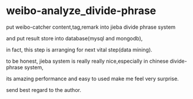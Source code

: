 # weibo-analyze_divide-phrase
put weibo-catcher content,tag,remark into jieba divide phrase system

and put result store into database(mysql and mongodb),

in fact, this step is arranging for next vital step(data mining).

to be honest, jieba system is really really nice,especially in chinese divide-phrase system,

its amazing performance and easy to used make me feel very surprise.

send best regard to the author.
